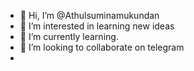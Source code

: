 - 👋 Hi, I’m @Athulsuminamukundan
- 👀 I’m interested in learning new ideas 
- 🌱 I’m currently learning.
- 💞️ I’m looking to collaborate on telegram 
- 

<!---
Athulsuminamukundan/Athulsuminamukundan is a ✨ special ✨ repository because its `README.md` (this file) appears on your GitHub profile.
You can click the Preview link to take a look at your changes.
--->
